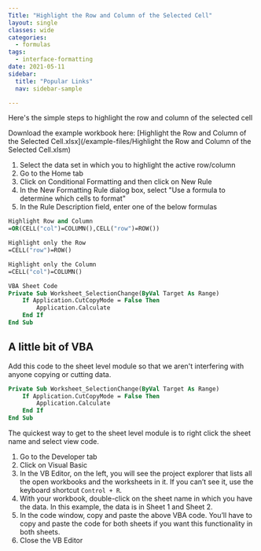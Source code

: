 ```yaml
---
Title: "Highlight the Row and Column of the Selected Cell"
layout: single
classes: wide
categories:
  - formulas
tags:
  - interface-formatting
date: 2021-05-11
sidebar:
  title: "Popular Links"
  nav: sidebar-sample

---
```


Here's the simple steps to highlight the row and column of the selected cell

Download the example workbook here: [Highlight the Row and Column of the Selected Cell.xlsx](/example-files/Highlight the Row and Column of the Selected Cell.xlsm)

1. Select the data set in which you to highlight the active row/column
2. Go to the Home tab
3. Click on Conditional Formatting and then click on New Rule
4. In the New Formatting Rule dialog box, select "Use a formula to determine which cells to format"
5. In the Rule Description field, enter one of the below formulas

```vb
Highlight Row and Column
=OR(CELL("col")=COLUMN(),CELL("row")=ROW())

Highlight only the Row
=CELL("row")=ROW()

Highlight only the Column
=CELL("col")=COLUMN()

VBA Sheet Code
Private Sub Worksheet_SelectionChange(ByVal Target As Range)
    If Application.CutCopyMode = False Then
        Application.Calculate
    End If
End Sub
```

## A little bit of VBA
Add this code to the sheet level module so that we aren't interfering with anyone copying or cutting data.

```vb
Private Sub Worksheet_SelectionChange(ByVal Target As Range)
    If Application.CutCopyMode = False Then
        Application.Calculate
    End If
End Sub
```

The quickest way to get to the sheet level module is to right click the sheet name and select view code.

1. Go to the Developer tab
2. Click on Visual Basic
3. In the VB Editor, on the left, you will see the project explorer that lists all the open workbooks and the worksheets in it. If you can’t see it, use the keyboard shortcut `Control + R`.
4. With your workbook, double-click on the sheet name in which you have the data. In this example, the data is in Sheet 1 and Sheet 2.
5. In the code window, copy and paste the above VBA code. You’ll have to copy and paste the code for both sheets if you want this functionality in both sheets.
6. Close the VB Editor


